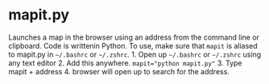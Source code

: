 # mapit.py
Launches a map in the browser using an address from the command line or clipboard. 
Code is writtenin Python.
To use, make sure that `mapit` is aliased to mapit.py in `~/.bashrc` or `~/.zshrc`. 
        1. Open up `~/.bashrc` or `~/.zshrc` using any text editor
        2. Add this anywhere. `mapit="python mapit.py"`
        3. Type mapit + address
        4. browser will open up to search for the address.
        
        

